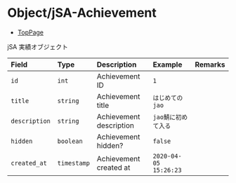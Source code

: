# Object/jSA-Achievement

- [TopPage](/api-docs/)

jSA 実績オブジェクト

| Field         | Type        | Description             | Example               | Remarks |
| :------------ | :---------- | :---------------------- | :-------------------- | :------ |
| `id`          | `int`       | Achievement ID          | `1`                   |         |
| `title`       | `string`    | Achievement title       | `はじめてのjao`       |         |
| `description` | `string`    | Achievement description | `jao鯖に初めて入る`   |         |
| `hidden`      | `boolean`   | Achievement hidden?     | `false`               |         |
| `created_at`  | `timestamp` | Achievement created at  | `2020-04-05 15:26:23` |         |
